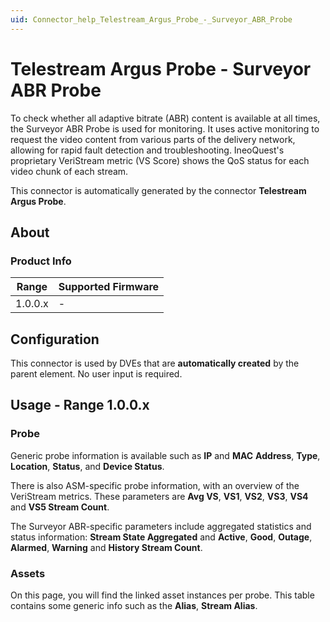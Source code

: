 ```yaml
---
uid: Connector_help_Telestream_Argus_Probe_-_Surveyor_ABR_Probe
---
```


# Telestream Argus Probe - Surveyor ABR Probe

To check whether all adaptive bitrate (ABR) content is available at all times, the Surveyor ABR Probe is used for monitoring. It uses active monitoring to request the video content from various parts of the delivery network, allowing for rapid fault detection and troubleshooting. IneoQuest's proprietary VeriStream metric (VS Score) shows the QoS status for each video chunk of each stream.

This connector is automatically generated by the connector **Telestream Argus Probe**.

## About

### Product Info

| Range     | Supported Firmware     |
|-----------|------------------------|
| 1.0.0.x   | -             |

## Configuration

This connector is used by DVEs that are **automatically created** by the parent element. No user input is required.

## Usage - Range 1.0.0.x

### Probe

Generic probe information is available such as **IP** and **MAC** **Address**, **Type**, **Location**, **Status**, and **Device Status**.

There is also ASM-specific probe information, with an overview of the VeriStream metrics. These parameters are **Avg VS**, **VS1**, **VS2**, **VS3**, **VS4** and **VS5 Stream Count**.

The Surveyor ABR-specific parameters include aggregated statistics and status information: **Stream State Aggregated** and **Active**, **Good**, **Outage**, **Alarmed**, **Warning** and **History Stream Count**.

### Assets

On this page, you will find the linked asset instances per probe. This table contains some generic info such as the **Alias**, **Stream Alias**. 

